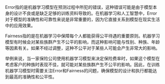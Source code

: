 Error指的是机器学习模型在预测过程中所犯的错误，这种错误可能是由于模型本身的设计不良或是缺乏足够的训练资料导致的。在机器学习和人工智慧中，Error对于模型的准确性和可靠性来说是非常重要的，因为它直接关系到模型在现实生活中的应用效果。

Fairness指的是在机器学习中保障每个人都能获得公平待遇的重要原则。机器学习模型有时候会对某些族群产生不公平的影响，而这种影响可能与性别、种族、年龄等因素有关。如果不经过调整，这种不公平对于某些人可能会产生非常大的影响。

举例来说，当一家保险公司使用机器学习模型来决定保险费率时，如果这个模型在考虑客户的种族时表现不佳，就可能对某些族群产生不公平的影响。因此，在训练机器学习模型时需要关注Error和Fairness的问题，确保模型的设计和执行都能达到最高的准确性和公平性。
